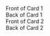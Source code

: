 <!DOCTYPE html>
<html lang="en">
<head>
  <meta charset="UTF-8">
  <meta name="viewport" content="width=device-width, initial-scale=1.0">
  <title>Flashcard Website</title>
  <link rel="stylesheet" href="styles.css">
</head>
<body>
  <div class="container">
    <div class="flashcard" onclick="flipCard(this)">
      <div class="front">Front of Card 1</div>
      <div class="back">Back of Card 1</div>
    </div>
    <div class="flashcard" onclick="flipCard(this)">
      <div class="front">Front of Card 2</div>
      <div class="back">Back of Card 2</div>
    </div>
    <!-- Add more flashcards as needed -->
  </div>
  <script src="script.js"></script>
</body>
</html>
